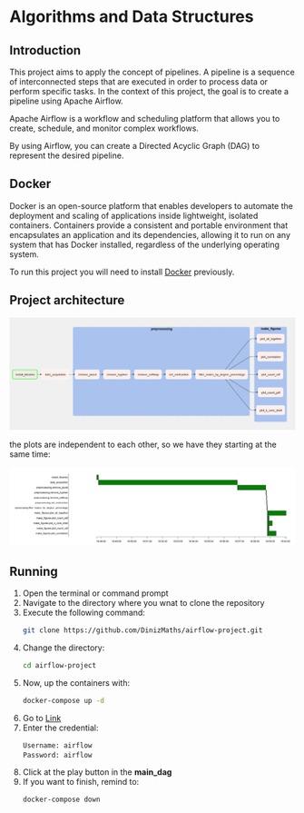 # Algorithms and Data Structures

## Introduction

This project aims to apply the concept of pipelines. A pipeline is a sequence of interconnected steps that are executed in order to process data or perform specific tasks. In the context of this project, the goal is to create a pipeline using Apache Airflow.

Apache Airflow is a workflow and scheduling platform that allows you to create, schedule, and monitor complex workflows. 

By using Airflow, you can create a Directed Acyclic Graph (DAG) to represent the desired pipeline.

## Docker
Docker is an open-source platform that enables developers to automate the deployment and scaling of applications inside lightweight, isolated containers. Containers provide a consistent and portable environment that encapsulates an application and its dependencies, allowing it to run on any system that has Docker installed, regardless of the underlying operating system.

To run this project you will need to install [Docker](https://www.docker.com/products/docker-desktop/) previously.

## Project architecture

<img src="img/architecture.png">

the plots are independent to each other, so we have they starting at the same time:

<img src="img/gantt.png">

## Running

1. Open the terminal or command prompt
2. Navigate to the directory where you wnat to clone the repository
3. Execute the following command:
    ```bash
    git clone https://github.com/DinizMaths/airflow-project.git
    ```
4. Change the directory:
    ```bash
    cd airflow-project
    ```
5. Now, up the containers with:
    ```bash
    docker-compose up -d
    ```
6. Go to [Link](http://localhost:8080/)
7. Enter the credential:
    ```bash
    Username: airflow
    Password: airflow
    ```
8. Click at the play button in the **main_dag**
9. If you want to finish, remind to:
    ```bash
    docker-compose down
    ```